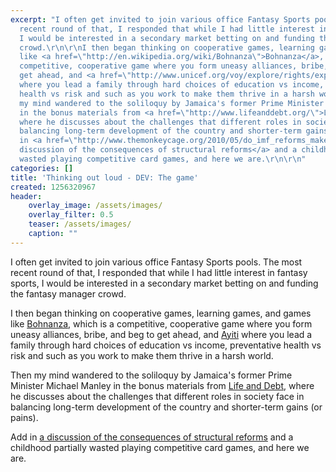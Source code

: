 ```yaml
---
excerpt: "I often get invited to join various office Fantasy Sports pools.  The most
  recent round of that, I responded that while I had little interest in fantasy sports,
  I would be interested in a secondary market betting on and funding the fantasy manager
  crowd.\r\n\r\nI then began thinking on cooperative games, learning games, and games
  like <a href=\"http://en.wikipedia.org/wiki/Bohnanza\">Bohnanza</a>, which is a
  competitive, cooperative game where you form uneasy alliances, bribe, and beg to
  get ahead, and <a href=\"http://www.unicef.org/voy/explore/rights/explore_3142.html\">Ayiti</a>
  where you lead a family through hard choices of education vs income, preventative
  health vs risk and such as you work to make them thrive in a harsh world.\r\n\r\nThen
  my mind wandered to the soliloquy by Jamaica's former Prime Minister Michael Manley
  in the bonus materials from <a href=\"http://www.lifeanddebt.org/\">Life and Debt</a>,
  where he discusses about the challenges that different roles in society face in
  balancing long-term development of the country and shorter-term gains (or pains).\r\n\r\nAdd
  in <a href=\"http://www.themonkeycage.org/2010/05/do_imf_reforms_make_civil_wars.html\">a
  discussion of the consequences of structural reforms</a> and a childhood partially
  wasted playing competitive card games, and here we are.\r\n\r\n"
categories: []
title: 'Thinking out loud - DEV: The game'
created: 1256320967
header:
    overlay_image: /assets/images/
    overlay_filter: 0.5
    teaser: /assets/images/
    caption: ""
---
```

I often get invited to join various office Fantasy Sports pools.  The most recent round of that, I responded that while I had little interest in fantasy sports, I would be interested in a secondary market betting on and funding the fantasy manager crowd.

I then began thinking on cooperative games, learning games, and games like <a href="http://en.wikipedia.org/wiki/Bohnanza">Bohnanza</a>, which is a competitive, cooperative game where you form uneasy alliances, bribe, and beg to get ahead, and <a href="http://www.unicef.org/voy/explore/rights/explore_3142.html">Ayiti</a> where you lead a family through hard choices of education vs income, preventative health vs risk and such as you work to make them thrive in a harsh world.

Then my mind wandered to the soliloquy by Jamaica's former Prime Minister Michael Manley in the bonus materials from <a href="http://www.lifeanddebt.org/">Life and Debt</a>, where he discusses about the challenges that different roles in society face in balancing long-term development of the country and shorter-term gains (or pains).

Add in <a href="http://www.themonkeycage.org/2010/05/do_imf_reforms_make_civil_wars.html">a discussion of the consequences of structural reforms</a> and a childhood partially wasted playing competitive card games, and here we are.
